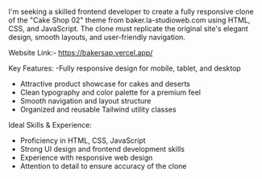 I'm seeking a skilled frontend developer to create a fully responsive clone of the "Cake Shop 02" theme from baker.la-studioweb.com using HTML, CSS, and JavaScript. The clone must replicate the original site's elegant design, smooth layouts, and user-friendly navigation.

Website Link:- https://bakersap.vercel.app/

Key Features:
-Fully responsive design for mobile, tablet, and desktop
- Attractive product showcase for cakes and deserts
- Clean typography and color palette for a premium feel
- Smooth navigation and layout structure
- Organized and reusable Tailwind utility classes

Ideal Skills & Experience:
- Proficiency in HTML, CSS, JavaScript
- Strong UI design and frontend development skills
- Experience with responsive web design
- Attention to detail to ensure accuracy of the clone

